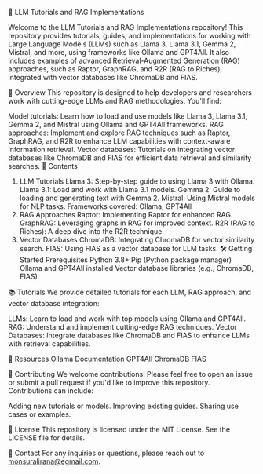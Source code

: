 🤖 LLM Tutorials and RAG Implementations

Welcome to the LLM Tutorials and RAG Implementations repository! This repository provides tutorials, guides, and implementations for working with Large Language Models (LLMs) such as Llama 3, Llama 3.1, Gemma 2, Mistral, and more, using frameworks like Ollama and GPT4All. It also includes examples of advanced Retrieval-Augmented Generation (RAG) approaches, such as Raptor, GraphRAG, and R2R (RAG to Riches), integrated with vector databases like ChromaDB and FIAS.

🚀 Overview
This repository is designed to help developers and researchers work with cutting-edge LLMs and RAG methodologies. You'll find:

Model tutorials: Learn how to load and use models like Llama 3, Llama 3.1, Gemma 2, and Mistral using Ollama and GPT4All frameworks.
RAG approaches: Implement and explore RAG techniques such as Raptor, GraphRAG, and R2R to enhance LLM capabilities with context-aware information retrieval.
Vector databases: Tutorials on integrating vector databases like ChromaDB and FIAS for efficient data retrieval and similarity searches.
📄 Contents
1. LLM Tutorials
Llama 3: Step-by-step guide to using Llama 3 with Ollama.
Llama 3.1: Load and work with Llama 3.1 models.
Gemma 2: Guide to loading and generating text with Gemma 2.
Mistral: Using Mistral models for NLP tasks.
Frameworks covered: Ollama, GPT4All
2. RAG Approaches
Raptor: Implementing Raptor for enhanced RAG.
GraphRAG: Leveraging graphs in RAG for improved context.
R2R (RAG to Riches): A deep dive into the R2R technique.
3. Vector Databases
ChromaDB: Integrating ChromaDB for vector similarity search.
FIAS: Using FIAS as a vector database for LLM tasks.
🛠️ Getting Started
Prerequisites
Python 3.8+
Pip (Python package manager)
Ollama and GPT4All installed
Vector database libraries (e.g., ChromaDB, FIAS)

📚 Tutorials
We provide detailed tutorials for each LLM, RAG approach, and vector database integration:

LLMs: Learn to load and work with top models using Ollama and GPT4All.
RAG: Understand and implement cutting-edge RAG techniques.
Vector Databases: Integrate databases like ChromaDB and FIAS to enhance LLMs with retrieval capabilities.

🔗 Resources
    Ollama Documentation
    GPT4All
    ChromaDB
    FIAS

🤝 Contributing
We welcome contributions! Please feel free to open an issue or submit a pull request if you'd like to improve this repository. Contributions can include:

Adding new tutorials or models.
Improving existing guides.
Sharing use cases or examples.

📄 License
This repository is licensed under the MIT License. See the LICENSE file for details.

📧 Contact
For any inquiries or questions, please reach out to monsuralirana@egmail.com.

